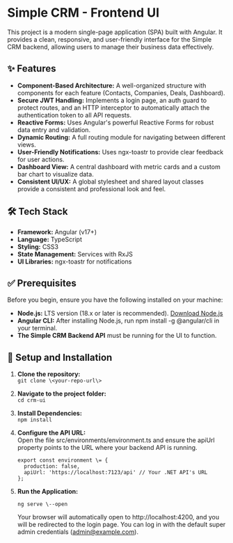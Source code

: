 # **Simple CRM \- Frontend UI**

This project is a modern single-page application (SPA) built with Angular. It provides a clean, responsive, and user-friendly interface for the Simple CRM backend, allowing users to manage their business data effectively.

## **✨ Features**

* **Component-Based Architecture:** A well-organized structure with components for each feature (Contacts, Companies, Deals, Dashboard).  
* **Secure JWT Handling:** Implements a login page, an auth guard to protect routes, and an HTTP interceptor to automatically attach the authentication token to all API requests.  
* **Reactive Forms:** Uses Angular's powerful Reactive Forms for robust data entry and validation.  
* **Dynamic Routing:** A full routing module for navigating between different views.  
* **User-Friendly Notifications:** Uses ngx-toastr to provide clear feedback for user actions.  
* **Dashboard View:** A central dashboard with metric cards and a custom bar chart to visualize data.  
* **Consistent UI/UX:** A global stylesheet and shared layout classes provide a consistent and professional look and feel.

## **🛠️ Tech Stack**

* **Framework:** Angular (v17+)  
* **Language:** TypeScript  
* **Styling:** CSS3  
* **State Management:** Services with RxJS  
* **UI Libraries:** ngx-toastr for notifications

## **✅ Prerequisites**

Before you begin, ensure you have the following installed on your machine:

* **Node.js:** LTS version (18.x or later is recommended). [Download Node.js](https://nodejs.org/)  
* **Angular CLI:** After installing Node.js, run npm install \-g @angular/cli in your terminal.  
* **The Simple CRM Backend API** must be running for the UI to function.

## **🚀 Setup and Installation**

1. **Clone the repository:**  
    ```git clone \<your-repo-url\>```

2. **Navigate to the project folder:**  
   ```cd crm-ui```

3. **Install Dependencies:**  
   ```npm install```

4. **Configure the API URL:**  
   Open the file src/environments/environment.ts and ensure the apiUrl property points to the URL where your backend API is running.  
   ```
   export const environment \= {  
     production: false,  
     apiUrl: 'https://localhost:7123/api' // Your .NET API's URL  
   };
   ```

5. **Run the Application:**  
   ```
   ng serve \--open
   ```

   Your browser will automatically open to http://localhost:4200, and you will be redirected to the login page. You can log in with the default super admin credentials (admin@example.com).